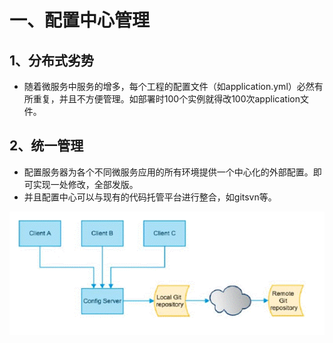 # 一、配置中心管理

## 1、分布式劣势

- 随着微服务中服务的增多，每个工程的配置文件（如application.yml）必然有所重复，并且不方便管理。如部署时100个实例就得改100次application文件。

## 2、统一管理

- 配置服务器为各个不同微服务应用的所有环境提供一个中心化的外部配置。即可实现一处修改，全部发版。
- 并且配置中心可以与现有的代码托管平台进行整合，如gitsvn等。

![clipboard.png](%E5%9F%BA%E6%9C%AC%E6%A6%82%E5%BF%B5.assets/clip_image002.gif)

 

 

 